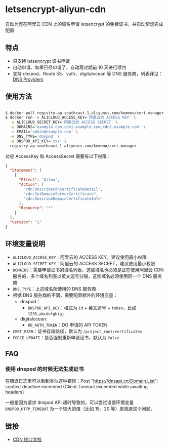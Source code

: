 # letsencrypt-aliyun-cdn

自动为您在阿里云 CDN 上的域名申请 letsencrypt 的免费证书，并自动帮您完成配置

## 特点

- 只支持 letsencrypt 证书申请
- 自动申请、如果已经申请了，自动再过期前 10 天进行续约
- 支持 dnspod、Route 53、vultr、digitalocean 等 DNS 服务商，列表详见：[DNS Providers](https://github.com/xenolf/lego/tree/master/providers/dns)

## 使用方法

```bash

$ docker pull registry.ap-southeast-1.aliyuncs.com/kemono/cert-manager
$ docker run -e ALICLOUD_ACCESS_KEY='阿里云的 ACCESS KEY' \
  -e ALICLOUD_SECRET_KEY='阿里云的 ACCESS SECRET' \
  -e DOMAINS='example.com,cdn1.example.com,cdn2.example.com' \
  -e EMAIL='admin@example.com' \
  -e DNS_TYPE='dnspod' \
  -e DNSPOD_API_KEY='xxx' \
  registry.ap-southeast-1.aliyuncs.com/kemono/cert-manager

```

对应 AccessKey 和 AccessSecret 需要有以下权限：

```json
{
  "Statement": [
    {
      "Effect": "Allow",
      "Action": [
        "cdn:DescribeCdnCertificateDetail",
        "cdn:SetDomainServerCertificate",
        "cdn:DescribeDomainCertificateInfo"
      ],
      "Resource": "*"
    }
  ],
  "Version": "1"
}
```

## 环境变量说明

- `ALICLOUD_ACCESS_KEY`：阿里云的 ACCESS KEY，建议使用最小权限
- `ALICLOUD_SECRET_KEY`：阿里云的 ACCESS SECRET，建议使用最小权限
- `DOMAINS`：需要申请证书的域名列表，这些域名也必须是正在使用阿里云 CDN 服务的，多个域名列表以英文逗号分隔，这些域名必须使用同一个 DNS 服务商
- `DNS_TYPE`：上述域名所使用的 DNS 服务商
- 根据 DNS 服务商的不同，需要配置额外的环境变量：
  - dnspod：
    - `DNSPOD_API_KEY`：格式为 `id` + 英文逗号 + `token`，比如 `1235,abcdefghigj`
  - digitalocean:
    - `DO_AUTH_TOKEN`：DO 申请的 API TOKEN
- `CERT_PATH`：证书存储路径，默认为 `/project_root/certificates`
- `FORCE_UPDATE`：是否强制重新申请证书，默认为 `false`

## FAQ

### 使用 dnspod 的时候无法生成证书

在错误日志里可以看到类似这种错误：Post "https://dnsapi.cn/Domain.List": context deadline exceeded (Client.Timeout exceeded while awaiting headers)

一般是因为请求 dnspod API 超时导致的，可以尝试设置环境变量 `DNSPOD_HTTP_TIMEOUT` 为一个较大的值（比如 15、20 等）来规避这个问题。

## 链接

- [CDN 接口文档](https://help.aliyun.com/document_detail/27148.html?spm=5176.doc27148.6.603.5Tehoi)
